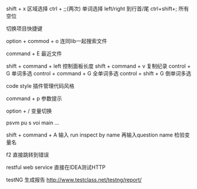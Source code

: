 shift + x 区域选择
ctrl + ;;(两次) 单词选择
left/right 到行首/尾
ctrl+shift+; 所有空位



切换项目快捷键

option + commod + o 连同lib一起搜索文件


command + E 最近文件 

shift + command + left 控制面板长度
shift + command + v 复制纪录
control + G 单词多选
control + command + G 全单词多选
control + shift + G 倒单词多选


code style 插件管理代码风格

command + p 参数提示

option + / 变量切换


psvm pu s voi main ...

shift + command + A 输入 run inspect by name 再输入question name 检验变量名


f2 直接跳转到错误


restful web service 直接在IDEA测试HTTP



testNG 生成报告
http://www.testclass.net/testng/report/